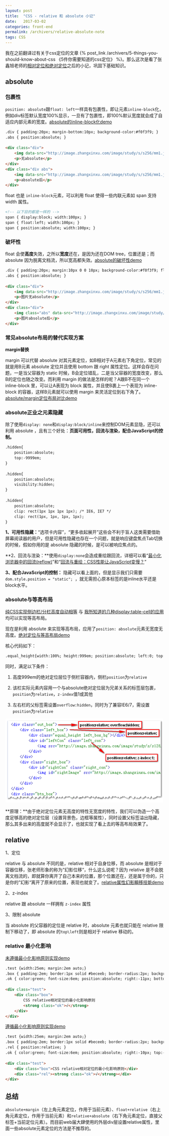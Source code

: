 ```yaml
---
layout: post
title:  "CSS - relative 和 absolute 小记"
date:   2017-03-02
categories: front-end
permalink: /archivers/relative-absolute-note
tags: CSS
---
```


我在之前翻译过有关于css定位的文章 {% post_link /archivers/5-things-you-should-know-about-css 《5件你需要知道的css定位》 %}。那么这次是看了张鑫旭老师的[相对定位和绝对定位](http://www.zhangxinxu.com/wordpress/2010/12/css-%E7%9B%B8%E5%AF%B9%E7%BB%9D%E5%AF%B9%E5%AE%9A%E4%BD%8D%E7%B3%BB%E5%88%97%EF%BC%88%E4%B8%80%EF%BC%89/)之后的小记，巩固下基础知识。


## absolute

### 包裹性

`position: absolute`跟`float: left`一样具有包裹性，即让元素`inline-block`化，例如div标签默认宽度100%显示，一旦有了包裹性，即100%默认宽度就会成了自适应内部元素的宽度。[absolute的inline-block化demo](http://www.zhangxinxu.com/study/201012/position-absolute-inline-block.html)

```html
.div { padding:20px; margin-bottom:10px; background-color:#f0f3f9; }
.abs { position:absolute; }

<div class="div">
    <img data-src="http://image.zhangxinxu.com/image/study/s/s256/mm1.jpg" />
    <p>无absolute</p>
</div>
<div class="div abs">
    <img data-src="http://image.zhangxinxu.com/image/study/s/s256/mm1.jpg" />
    <p>absolute后</p>
</div>
```

float 也是 `inline-block`元素，可以利用 float 使得一些内联元素如 span 支持 width 属性。

```html
<!-- 以下目的都是一样的 -->
span { display:block; width:100px; }
span { float:left; width:100px; }
span { position:absolute; width:100px; }
```

### 破坏性

float 会使**高度**失效，之所以**宽度**还在，是因为还在DOM tree，位置还是；而 absolute 因为脱离文档流，所以宽高都失效。[absolute的破坏性demo](http://www.zhangxinxu.com/study/201012/position-absolute-destroy.html)

```html
.div { padding:20px; margin:10px 0 0 10px; background-color:#f0f3f9; float:left; }
.abs { position:absolute; }

<div class="div">
    <img data-src="http://image.zhangxinxu.com/image/study/s/s256/mm1.jpg" />
    <p>图片无absolute</p>
</div>
<div class="div">
    <img class="abs" data-src="http://image.zhangxinxu.com/image/study/s/s256/mm1.jpg" />
    <p>图片absolute后</p>
</div>
```

### 常见absolute布局的替代实现方案

**margin替换**

margin 可以代替 absolute 对其元素定位，如B相对于A元素右下角定位，常见的就是用B元素 absolute 定位并且使用 bottom 跟 right 属性定位。这样会存在问题，一是当父容器为 static 时候，B会定位错乱，二是当父容器的宽度改变，那么B的定位也随之改变。而利用 margin 的做法是怎样的呢？A跟B不在同一个 inline-block 里，可以让A表现为 block 属性，并且使B裹上一个表现为 inline-block 的容器，这样B元素就可以使用 margin 来灵活定位到右下角了。[absolute/margin定位布局对比demo](http://www.zhangxinxu.com/study/201012/position-absolute-replace-method-2.html)

### absolute正业之元素隐藏

除了使用`display: none`和`display:block/inline`来控制DOM元素显隐，还可以利用 absolute ，且有三个好处：**页面可用性，回流与渲染，配合JavaScript的控制。**

```html
.hidden{
    position:absolute;
    top:-9999em;
}

.hidden{
    position:absolute;
    visibility:hidden;
}

.hidden{
    position:absolute;
    clip: rect(1px 1px 1px 1px); /* IE6, IE7 */
    clip: rect(1px, 1px, 1px, 1px);
}
```

**1、可用性隐藏：**“选项卡内容”，“更多收起展开”这些会不利于盲人这类需要借助屏幕阅读器的用户，但是可用性隐藏也存在一个问题，就是响应键盘焦点Tab切换的时候，假如你用的是 absolute 隐藏的时候，是可以被响应焦点的。

**2、回流与渲染：**使用`display:none`会造成重绘跟回流，详细可以看“[最小化浏览器中的回流(reflow)](http://www.zhangxinxu.com/wordpress/?p=311)”和“[回流与重绘：CSS性能让JavaScript变慢？](http://www.zhangxinxu.com/wordpress/?p=600)”

**3、配合JavaScript的控制：** 隐藏可以看上面的，但是显示我们只需要`dom.style.position = "static";
`，就无需担心原本标签的是inline水平还是block水平。

### absolute与等高布局

[纯CSS实现侧边栏/分栏高度自动相等](http://www.zhangxinxu.com/wordpress/?p=694) 与 [我所知道的几种display:table-cell的应用](http://www.zhangxinxu.com/wordpress/?p=1187) 均可以实现等高布局。

现在是利用 absolute 来实现等高布局，应用了`position: absolute`元素无宽度无高度。[绝对定位与等高布局demo](http://www.zhangxinxu.com/study/201103/absolute-equal-height-layout.html)

核心代码如下：

```html
.equal_height{width:100%; height:999em; position:absolute; left:0; top:0;}
```

同时，满足以下条件：

1. 高度999em的绝对定位层位于侧栏容器内，侧栏`position`为`relative`

2. 该栏实际元素内容用一个与absolute绝对定位层为兄弟关系的标签层包裹，`position`为`relative`，`z-index`值1或其他

3. 左右栏的父标签需设置`overflow:hidden`，同时为了兼容IE6/7，需设置`position`为`relative`

![](/images/css/css-23.png)

**原理：**由于绝对定位元素无高度的特性无宽度的特性，我们可以伪造一个高度足够高的绝对定位层（设置背景色，边框等属性），同时设置父标签溢出隐藏，那么其多出来的高度就不会显示了，也就实现了看上去的等高布局效果了。

## relative

1、定位

relative 与 absolute 不同的是，relative 相对于自身位移，而 absolute 是相对于容器位移，张老师形象的称为“幻影位移“，什么这么说呢？因为 relative 是不会脱离文档流的，即就算你离开了自己本来的位置，那个位置还在，还是属于你的，只是你的”幻影“离开了原来的位置，表现也就变了。[relative属性幻影瞬移技能demo](http://www.zhangxinxu.com/study/201108/css-relative-skill-move.html)

2、z-index

relative 跟 absolute 一样拥有 `z-index` 属性

3、限制 absolute

当 absolute 的父容器的定位是 relative 时，absolute 元素也就只能在 relative 限制下移动了，即 absolute 的`top\left`则是相对于 relative 移动的。

### relative 最小化影响

[未遵循最小化影响原则实现demo](http://www.zhangxinxu.com/study/201108/css-relative-mini-effect-rule-unfollow.html)

```html
.test {width:25em; margin:2em auto;}
.box { padding:2em; border:1px solid #beceeb; border-radius:2px; background-color:#f0f3f9; position:relative; }
.ok { color:green; font-size:6em; position:absolute; right:-11px; bottom:-.5em; }

<div class="test">
    <div class="box">
        CSS relative相对定位的最小化影响原则
        <strong class="ok">√</strong>
    </div>
</div>
```

[遵循最小化影响原则实现demo](http://www.zhangxinxu.com/study/201108/css-relative-mini-effect-rule.html)

```html
.test {width:25em; margin:2em auto;}
.box { padding:2em; border:1px solid #beceeb; border-radius:2px; background-color:#f0f3f9; }
.rel { position:relative; }
.ok { color:green; font-size:6em; position:absolute; right:-10px; top:-1em; }

<div class="test">
    <div class="box">CSS relative相对定位的最小化影响原则</div>
    <div class="rel"><strong class="ok">√</strong></div>
</div>
```

## 总结

`absolute+margin`（左上角元素定位，作用于当前元素）、`float+relative`（右上角元素定位，作用于当前元素）和`relative+absolute`（右下角元素定位，直接父标签+当前定位元素）。而目前web届大肆使用的外层div层设置relative属性，里面一些absolute元素定位的方法是不推荐的。







